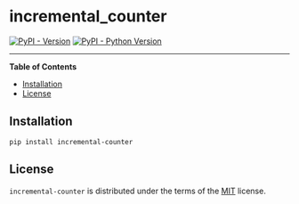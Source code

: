# incremental_counter

[![PyPI - Version](https://img.shields.io/pypi/v/incremental-counter.svg)](https://pypi.org/project/incremental-counter)
[![PyPI - Python Version](https://img.shields.io/pypi/pyversions/incremental-counter.svg)](https://pypi.org/project/incremental-counter)

-----

**Table of Contents**

- [Installation](#installation)
- [License](#license)

## Installation

```console
pip install incremental-counter
```

## License

`incremental-counter` is distributed under the terms of the [MIT](https://spdx.org/licenses/MIT.html) license.
